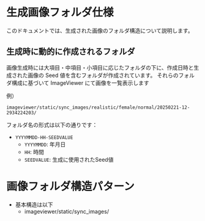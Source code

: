 # 生成画像フォルダ仕様

このドキュメントでは、生成された画像のフォルダ構造について説明します。

## 生成時に動的に作成されるフォルダ

画像生成時には大項目・中項目・小項目に応じたフォルダの下に、作成日時と生成された画像の Seed 値を含むフォルダが作成されています。
それらのフォルダ構成に基づいて ImageViewer にて画像を一覧表示します

例）
```
imageviewer/static/sync_images/realistic/female/normal/20250221-12-2934224203/
```

フォルダ名の形式は以下の通りです：
- `YYYYMMDD-HH-SEEDVALUE`
  - `YYYYMMDD`: 年月日
  - `HH`: 時間
  - `SEEDVALUE`: 生成に使用されたSeed値

# 画像フォルダ構造パターン

- 基本構造は以下
    - imageviewer/static/sync_images/<style>/<category>/<subcategory>

# 具体的なフォルダ構造イメージ

## 大項目（スタイル）
/static/sync_images/realistic      # リアルテイスト
/static/sync_images/illustration   # イラストテイスト

## 中項目（カテゴリー）
/static/sync_images/<style>/female      # 女性
/static/sync_images/<style>/male        # 男性
/static/sync_images/<style>/animal      # 動物
/static/sync_images/<style>/background  # 背景
/static/sync_images/<style>/rpg_icon    # RPGアイコン
/static/sync_images/<style>/vehicle     # 乗り物

## 小項目（サブカテゴリー）
### 人物（female, male）
/static/sync_images/<style>/<category>/normal      # 通常
/static/sync_images/<style>/<category>/transparent # 透過
/static/sync_images/<style>/<category>/selfie      # セルフィー

### 動物（animal）
/static/sync_images/<style>/animal/dog    # 犬
/static/sync_images/<style>/animal/cat    # 猫
/static/sync_images/<style>/animal/bird   # 鳥
/static/sync_images/<style>/animal/fish   # 魚
/static/sync_images/<style>/animal/other  # その他

### 背景（background）
/static/sync_images/<style>/background/nature  # 自然
/static/sync_images/<style>/background/city    # 都市
/static/sync_images/<style>/background/sea     # 海
/static/sync_images/<style>/background/sky     # 空
/static/sync_images/<style>/background/other   # その他

### RPGアイコン（rpg_icon）
/static/sync_images/<style>/rpg_icon/weapon   # 武器・防具
/static/sync_images/<style>/rpg_icon/monster  # モンスター
/static/sync_images/<style>/rpg_icon/other    # その他

### 乗り物（vehicle）
/static/sync_images/<style>/vehicle/car       # 車
/static/sync_images/<style>/vehicle/ship      # 船
/static/sync_images/<style>/vehicle/airplane  # 飛行機
/static/sync_images/<style>/vehicle/other     # その他

## サムネイル・サンプル画像
各フォルダ内に以下のサブフォルダを配置：
/thumbnail           # サムネイル画像
/sample             # サンプル画像（透かし入り）
/sample-thumbnail   # サンプルサムネイル画像（透かし入り）
/half-resolution    # 半分の解像度の画像


## サブフォルダ構造

生成時に動的に作成されるフォルダ内には以下のサブフォルダが作成され、それぞれの仕様に応じた画像が保存されます。

```
/thumbnail          # サムネイル画像
/sample             # サンプル画像（透かし入り）
/sample-thumbnail   # サンプルサムネイル画像（透かし入り）
/half-resolution    # 半分の解像度の画像
```

### サブフォルダの役割

- **thumbnail**: 元画像のサムネイル版（小さいサイズ）
- **sample**: 透かし入りのサンプル画像（配布用）
- **sample-thumbnail**: 透かし入りのサンプル画像のサムネイル版
- **half-resolution**: 元画像の半分の解像度の画像（軽量版）

## 出力ディレクトリ構造の例

以下は、実際の出力ディレクトリ構造の例です：

```
imageviewer/static/sync_images/
├── realistic/
│   ├── female/
│   │   ├── normal/
│   │   │   ├── 20250221-12-2934224203/
│   │   │   │   ├── 00001.png                # 元画像
│   │   │   │   ├── thumbnail/
│   │   │   │   │   └── 00001.png            # サムネイル画像
│   │   │   │   ├── sample/
│   │   │   │   │   └── 00001.png            # サンプル画像（透かし入り）
│   │   │   │   ├── sample-thumbnail/
│   │   │   │   │   └── 00001.png            # サンプルサムネイル画像
│   │   │   │   └── half-resolution/
│   │   │   │       └── 00001.png            # 半分の解像度の画像
│   │   │   └── 20250221-13-3847583921/
│   │   │       └── ...
│   │   ├── selfie/
│   │   │   └── ...
│   │   └── transparent/
│   │       └── ...
│   └── male/
│       └── ...
└── illustration/
    └── ...
```